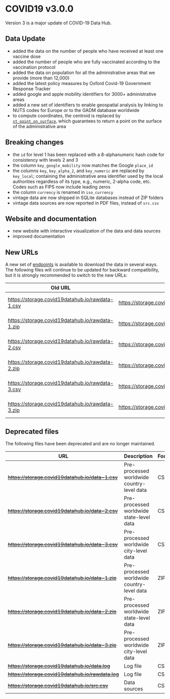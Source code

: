 # COVID19 v3.0.0

Version 3 is a major update of COVID-19 Data Hub.

## Data Update

- added the data on the number of people who have received at least one vaccine dose
- added the number of people who are fully vaccinated according to the vaccination protocol
- added the data on population for all the administrative areas that we provide (more than 12,000)
- added the latest policy measures by Oxford Covid-19 Government Response Tracker
- added google and apple mobility identifiers for 3000+ administrative areas
- added a new set of identifiers to enable geospatial analysis by linking to NUTS codes for Europe or to the GADM database worldwide
- to compute coordinates, the centroid is replaced by [`st_point_on_surface`](https://r-spatial.github.io/sf/reference/geos_unary.html), which guarantees to return a point on the surface of the administrative area

## Breaking changes

- the `id` for level 1 has been replaced with a 8-alphanumeric hash code for consistency with levels 2 and 3 
- the column `key_google_mobility` now matches the Google `place_id`
- the columns `key`, `key_alpha_2`, and `key_numeric` are replaced by `key_local`; containing the administrative area identifier used by the local authorities regardless of its type, e.g., numeric, 2-alpha code, etc. Codes such as FIPS now include leading zeros
- the column `currency` is renamed in `iso_currency`
- vintage data are now shipped in SQLite databases instead of ZIP folders
- vintage data sources are now reported in PDF files, instead of `src.csv`

## Website and documentation

- new website with interactive visualization of the data and data sources
- improved documentation

## New URLs

A new set of [endpoints](/articles/data.html) is available to download the data in several ways. The following files will continue to be updated for backward compatibility, but it is strongly recommended to switch to the new URLs:

| Old URL | New URL | Description | Format | Downloads |
|------------------------------------------------|----------------------------------------------|---------------|--------|-----------|
| https://storage.covid19datahub.io/rawdata-1.csv  | https://storage.covid19datahub.io/level/1.csv  | Worldwide country-level data | CSV | ![](https://storage.covid19datahub.io/downloads/rawdata-1.csv.svg) | 
| https://storage.covid19datahub.io/rawdata-1.zip  | https://storage.covid19datahub.io/level/1.csv.zip  | Worldwide country-level data | ZIP | ![](https://storage.covid19datahub.io/downloads/rawdata-1.zip.svg) | 
| https://storage.covid19datahub.io/rawdata-2.csv  | https://storage.covid19datahub.io/level/2.csv  | Worldwide state-level data | CSV | ![](https://storage.covid19datahub.io/downloads/rawdata-2.csv.svg) | 
| https://storage.covid19datahub.io/rawdata-2.zip  | https://storage.covid19datahub.io/level/2.csv.zip  | Worldwide state-level data | ZIP | ![](https://storage.covid19datahub.io/downloads/rawdata-2.zip.svg) | 
| https://storage.covid19datahub.io/rawdata-3.csv  | https://storage.covid19datahub.io/level/3.csv  | Worldwide city-level data | CSV | ![](https://storage.covid19datahub.io/downloads/rawdata-3.csv.svg) | 
| https://storage.covid19datahub.io/rawdata-3.zip  | https://storage.covid19datahub.io/level/3.csv.zip  | Worldwide city-level data | ZIP | ![](https://storage.covid19datahub.io/downloads/rawdata-3.zip.svg) | 

## Deprecated files

The following files have been deprecated and are no longer maintained.

| URL | Description | Format | Downloads |
|-----------------------------------------------|-------------------------------------------|--------|-----------|
| ~~https://storage.covid19datahub.io/data-1.csv~~  | Pre-processed worldwide country-level data | CSV    | ![](https://storage.covid19datahub.io/downloads/data-1.csv.svg) |
| ~~https://storage.covid19datahub.io/data-2.csv~~  | Pre-processed worldwide state-level data | CSV    | ![](https://storage.covid19datahub.io/downloads/data-2.csv.svg) |
| ~~https://storage.covid19datahub.io/data-3.csv~~  | Pre-processed worldwide city-level data | CSV    | ![](https://storage.covid19datahub.io/downloads/data-3.csv.svg) |
| ~~https://storage.covid19datahub.io/data-1.zip~~  | Pre-processed worldwide country-level data | ZIP    | ![](https://storage.covid19datahub.io/downloads/data-1.zip.svg) |
| ~~https://storage.covid19datahub.io/data-2.zip~~  | Pre-processed worldwide state-level data | ZIP    | ![](https://storage.covid19datahub.io/downloads/data-2.zip.svg) |
| ~~https://storage.covid19datahub.io/data-3.zip~~  | Pre-processed worldwide city-level data | ZIP    | ![](https://storage.covid19datahub.io/downloads/data-3.zip.svg) |
| ~~https://storage.covid19datahub.io/data.log~~    | Log file                  | CSV    | ![](https://storage.covid19datahub.io/downloads/data.log.svg) |
| ~~https://storage.covid19datahub.io/rawdata.log~~ | Log file                  | CSV    | ![](https://storage.covid19datahub.io/downloads/rawdata.log.svg) |
| ~~https://storage.covid19datahub.io/src.csv~~ | Data sources | CSV | ![](https://storage.covid19datahub.io/downloads/src.csv.svg) |

